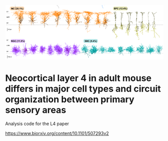 ![Layer 4 neurons](cover.png)

# Neocortical layer 4 in adult mouse differs in major cell types and circuit organization between primary sensory areas


Analysis code for the L4 paper

https://www.biorxiv.org/content/10.1101/507293v2
